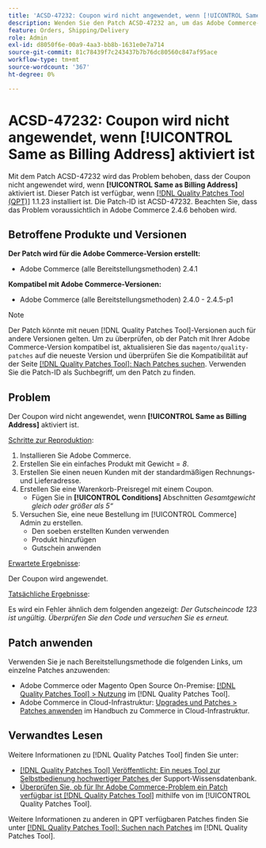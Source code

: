 ```yaml
---
title: 'ACSD-47232: Coupon wird nicht angewendet, wenn [!UICONTROL Same as Billing Address] aktiviert ist'
description: Wenden Sie den Patch ACSD-47232 an, um das Adobe Commerce-Problem zu beheben, bei dem beim Aktivieren der [!UICONTROL Same as Billing Address] kein Coupon angewendet wird.
feature: Orders, Shipping/Delivery
role: Admin
exl-id: d8050f6e-00a9-4aa3-bb8b-1631e0e7a714
source-git-commit: 81c78439f7c243437b7b76dc80560c847af95ace
workflow-type: tm+mt
source-wordcount: '367'
ht-degree: 0%

---
```


# ACSD-47232: Coupon wird nicht angewendet, wenn [!UICONTROL Same as Billing Address] aktiviert ist

Mit dem Patch ACSD-47232 wird das Problem behoben, dass der Coupon nicht angewendet wird, wenn **[!UICONTROL Same as Billing Address]** aktiviert ist. Dieser Patch ist verfügbar, wenn [[!DNL Quality Patches Tool (QPT)]](https://experienceleague.adobe.com/en/docs/commerce-knowledge-base/kb/announcements/commerce-announcements/magento-quality-patches-released-new-tool-to-self-serve-quality-patches) 1.1.23 installiert ist. Die Patch-ID ist ACSD-47232. Beachten Sie, dass das Problem voraussichtlich in Adobe Commerce 2.4.6 behoben wird.

## Betroffene Produkte und Versionen

**Der Patch wird für die Adobe Commerce-Version erstellt:**

* Adobe Commerce (alle Bereitstellungsmethoden) 2.4.1

**Kompatibel mit Adobe Commerce-Versionen:**

* Adobe Commerce (alle Bereitstellungsmethoden) 2.4.0 - 2.4.5-p1

>[!NOTE]
>
>Der Patch könnte mit neuen [!DNL Quality Patches Tool]-Versionen auch für andere Versionen gelten. Um zu überprüfen, ob der Patch mit Ihrer Adobe Commerce-Version kompatibel ist, aktualisieren Sie das `magento/quality-patches` auf die neueste Version und überprüfen Sie die Kompatibilität auf der Seite [[!DNL Quality Patches Tool]: Nach Patches suchen](https://experienceleague.adobe.com/tools/commerce-quality-patches/index.html). Verwenden Sie die Patch-ID als Suchbegriff, um den Patch zu finden.

## Problem

Der Coupon wird nicht angewendet, wenn **[!UICONTROL Same as Billing Address]** aktiviert ist.

<u>Schritte zur Reproduktion</u>:

1. Installieren Sie Adobe Commerce.
1. Erstellen Sie ein einfaches Produkt mit Gewicht = *8*.
1. Erstellen Sie einen neuen Kunden mit der standardmäßigen Rechnungs- und Lieferadresse.
1. Erstellen Sie eine Warenkorb-Preisregel mit einem Coupon.
   * Fügen Sie in **[!UICONTROL Conditions]** Abschnitten *Gesamtgewicht gleich oder größer als 5“*
1. Versuchen Sie, eine neue Bestellung im [!UICONTROL Commerce] Admin zu erstellen.
   * Den soeben erstellten Kunden verwenden
   * Produkt hinzufügen
   * Gutschein anwenden

<u>Erwartete Ergebnisse</u>:

Der Coupon wird angewendet.

<u>Tatsächliche Ergebnisse</u>:

Es wird ein Fehler ähnlich dem folgenden angezeigt: *Der Gutscheincode 123 ist ungültig. Überprüfen Sie den Code und versuchen Sie es erneut.*

## Patch anwenden

Verwenden Sie je nach Bereitstellungsmethode die folgenden Links, um einzelne Patches anzuwenden:

* Adobe Commerce oder Magento Open Source On-Premise: [[!DNL Quality Patches Tool] > Nutzung](/help/tools/quality-patches-tool/usage.md) im [!DNL Quality Patches Tool].
* Adobe Commerce in Cloud-Infrastruktur: [Upgrades und Patches > Patches anwenden](https://experienceleague.adobe.com/docs/commerce-cloud-service/user-guide/develop/upgrade/apply-patches.html) im Handbuch zu Commerce in Cloud-Infrastruktur.

## Verwandtes Lesen

Weitere Informationen zu [!DNL Quality Patches Tool] finden Sie unter:

* [[!DNL Quality Patches Tool] Veröffentlicht: Ein neues Tool zur Selbstbedienung hochwertiger Patches ](https://experienceleague.adobe.com/en/docs/commerce-knowledge-base/kb/announcements/commerce-announcements/magento-quality-patches-released-new-tool-to-self-serve-quality-patches) der Support-Wissensdatenbank.
* [Überprüfen Sie, ob für Ihr Adobe Commerce-Problem ein Patch verfügbar ist [!DNL Quality Patches Tool]](/help/tools/quality-patches-tool/patches-available-in-qpt/check-patch-for-magento-issue-with-magento-quality-patches.md) mithilfe von im [!UICONTROL Quality Patches Tool].


Weitere Informationen zu anderen in QPT verfügbaren Patches finden Sie unter [[!DNL Quality Patches Tool]: Suchen nach Patches](https://experienceleague.adobe.com/tools/commerce-quality-patches/index.html) im [!DNL Quality Patches Tool].
